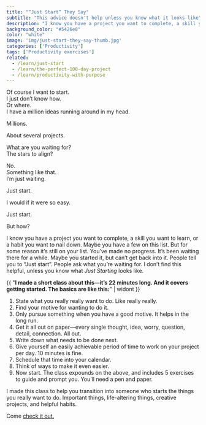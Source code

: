 ```yaml
---
title: "“Just Start” They Say"
subtitle: "This advice doesn't help unless you know what it looks like"
description: "I know you have a project you want to complete, a skill you want to learn, or a habit you want to nail down. Maybe you have a few on this list. But for some reason it’s still on your list. You’ve made no progress. So just start. But what does that look like?"
background_color: "#5426e8"
color: "white"
image: 'img/just-start-they-say-thumb.jpg'
categories: ['Productivity']
tags: ['Productivity exercises']
related:
  - /learn/just-start
  - /learn/the-perfect-100-day-project
  - /learn/productivity-with-purpose
---
```


Of course I want to start.  
I just don’t know how.  
Or where.  
I have a million ideas running around in my head.

Millions.

About several projects.

What are you waiting for?  
The stars to align?

No.  
Something like that.  
I’m just waiting.

Just start.

I would if it were so easy.

Just start.

But how?

I know you have a project you want to complete, a skill you want to learn, or a habit you want to nail down. Maybe you have a few on this list. But for some reason it’s still on your list. You’ve made no progress. It’s been waiting there for a while. Maybe you started it, but can’t get back into it. People tell you to “Just start”. People ask what you’re waiting for.  I don’t find this helpful, unless you know what *Just Starting* looks like.

{{ "**I made a short class about this—it’s 22 minutes long. And it covers getting started. The basics are like this:**" | widont }}

1. State what you really really want to do. Like really really.
2. Find your motive for wanting to do it.
3. Only pursue something when you have a good motive. It helps in the long run.
4. Get it all out on paper—every single thought, idea, worry, question, detail, connection. All out.
5. Write down what needs to be done next.
6. Give yourself an easily achievable period of time to work on your project per day. 10 minutes is fine.
7. Schedule that time into your calendar.
8. Think of ways to make it even easier.
9. Now start.
The class expounds on the above, and includes 5 exercises to guide and prompt you. You’ll need a pen and paper.

I made this class to help you transition into someone who starts the things you really want to do. Important things, life-altering things, creative projects, and helpful habits.

Come [check it out.](https://heyrich.net/juststart)